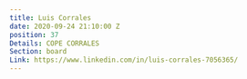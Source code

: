 ```yaml
---
title: Luis Corrales
date: 2020-09-24 21:10:00 Z
position: 37
Details: COPE CORRALES
Section: board
Link: https://www.linkedin.com/in/luis-corrales-7056365/
---
```


